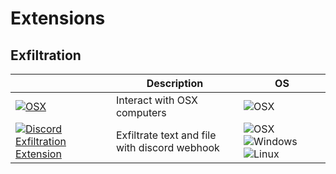 # Extensions

## Exfiltration

|   | Description | OS |
| ------------- | ------------- | ------------- 
| [![OSX](https://img.shields.io/badge/OSX%20Extension-FFFFFF?style=for-the-badge&logo=apple&logoColor=black)](https://github.com/quentinlamamy/bashbunny/tree/main/extensions/discord) | Interact with OSX computers | ![OSX](https://img.shields.io/badge/OSX-FFFFFF?style=for-the-badge&logo=apple&logoColor=black) |
| [![Discord Exfiltration Extension](https://img.shields.io/badge/Discord%20Exfiltration-7289d9?style=for-the-badge&logo=discord&logoColor=white)](https://github.com/quentinlamamy/bashbunny/tree/main/extensions/discord) | Exfiltrate text and file with discord webhook | ![OSX](https://img.shields.io/badge/OSX-FFFFFF?style=for-the-badge&logo=apple&logoColor=black) ![Windows](https://img.shields.io/badge/Windows-357EC7?style=for-the-badge&logo=windows&logoColor=white) ![Linux](https://img.shields.io/badge/Linux-eab838?style=for-the-badge&logo=linux&logoColor=white) |

